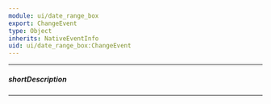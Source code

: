 ```yaml
---
module: ui/date_range_box
export: ChangeEvent
type: Object
inherits: NativeEventInfo
uid: ui/date_range_box:ChangeEvent
---
```

---
##### shortDescription
<!-- Description goes here -->

---
<!-- Description goes here -->